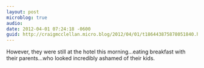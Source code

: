 ```yaml
---
layout: post
microblog: true
audio: 
date: 2012-04-01 07:24:18 -0600
guid: http://craigmcclellan.micro.blog/2012/04/01/t186443875878051840.html
---
```

However, they were still at the hotel this morning...eating breakfast with their parents...who looked incredibly ashamed of their kids.
